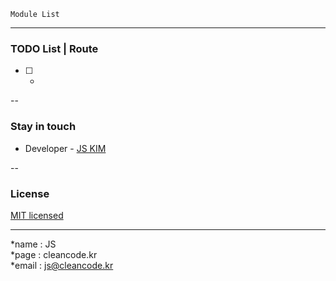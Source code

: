 ```
Module List
```

---
### TODO List | Route
- [ ] -

--
### Stay in touch
- Developer - [JS KIM](https://cleancode.kr)

--
### License
[MIT licensed](LICENSE)

---
*name : JS  
*page : cleancode.kr    
*email : js@cleancode.kr